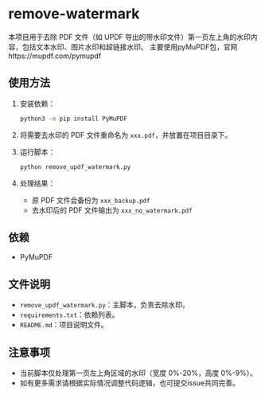 # remove-watermark

本项目用于去除 PDF 文件（如 UPDF 导出的带水印文件）第一页左上角的水印内容，包括文本水印、图片水印和超链接水印。
主要使用pyMuPDF包，官网https://mupdf.com/pymupdf

## 使用方法

1. 安装依赖：

    ```bash
    python3 -m pip install PyMuPDF
    ```

2. 将需要去水印的 PDF 文件重命名为 `xxx.pdf`，并放置在项目目录下。

3. 运行脚本：

    ```bash
    python remove_updf_watermark.py
    ```

4. 处理结果：
    - 原 PDF 文件会备份为 `xxx_backup.pdf`
    - 去水印后的 PDF 文件输出为 `xxx_no_watermark.pdf`

## 依赖

- PyMuPDF

## 文件说明

- `remove_updf_watermark.py`：主脚本，负责去除水印。
- `requirements.txt`：依赖列表。
- `README.md`：项目说明文件。

## 注意事项

- 当前脚本仅处理第一页左上角区域的水印（宽度 0%-20%，高度 0%-9%）。
- 如有更多需求请根据实际情况调整代码逻辑，也可提交issue共同完善。
